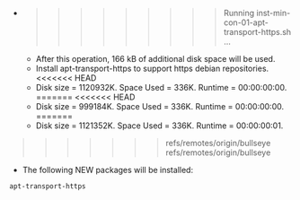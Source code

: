 * >>>>>>>>> Running inst-min-con-01-apt-transport-https.sh ...
  * After this operation, 166 kB of additional disk space will be used.
  * Install apt-transport-https to support https debian repositories.
<<<<<<< HEAD
  * Disk size = 1120932K. Space Used = 336K. Runtime = 00:00:00:00.
=======
<<<<<<< HEAD
  * Disk size = 999184K. Space Used = 336K. Runtime = 00:00:00:00.
=======
  * Disk size = 1121352K. Space Used = 336K. Runtime = 00:00:00:01.
>>>>>>> refs/remotes/origin/bullseye
>>>>>>> refs/remotes/origin/bullseye
  * The following NEW packages will be installed:
  ```bash
apt-transport-https
  ```

